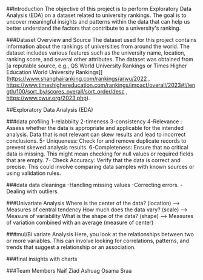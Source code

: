 
##Introduction
The objective of this project is to perform Exploratory Data Analysis (EDA) on a dataset related to university rankings. The goal is to uncover meaningful insights and patterns within the data that can help us better understand the factors that contribute to a university's ranking.

###Dataset Overview and Source
The dataset used for this project contains information about the rankings of universities from around the world. The dataset includes various features such as the university name, location, ranking score, and several other attributes. The dataset was obtained from [a reputable source, e.g., QS World University Rankings or Times Higher Education World University Rankings]](https://www.shanghairanking.com/rankings/arwu/2022 , https://www.timeshighereducation.com/rankings/impact/overall/2023#!/length/100/sort_by/scores_overall/sort_order/desc , https://www.cwur.org/2023.php).


##Exploratory Data Analysis (EDA)

###data profiling
1-relabbilty
2-timeness
3-consistency
4-Relevance :
Assess whether the data is appropriate and applicable for the intended analysis. Data that is not relevant can skew results and lead to incorrect conclusions.
5- Uniqueness:
Check for and remove duplicate records to prevent skewed analysis results.
6-Completeness:
Ensure that no critical data is missing. This might mean checking for null values or required fields that are empty.
7- Check Accuracy:
Verify that the data is correct and precise. This could involve comparing data samples with known sources or using validation rules.

###data data cleaninga
-Handling missing values
-Correcting errors.
-Dealing with outliers.


###Univariate Analysis
Where is the center of the data? (location) --> Measures of central tendency
How much does the data vary? (scale) --> Measure of variability
What is the shape of the data? (shape) --> Measures of variation combined with an average (measure of center)

###mul/Bi variate Analysis
Here, you look at the relationships between two or more variables. This can involve looking for correlations, patterns, and trends that suggest a relationship or an association.

###final insights with charts



###Team Members
Naif
Ziad
Ashuag
Osama
Sraa

